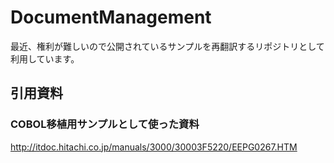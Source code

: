 # DocumentManagement
最近、権利が難しいので公開されているサンプルを再翻訳するリポジトリとして利用しています。

## 引用資料

### COBOL移植用サンプルとして使った資料

http://itdoc.hitachi.co.jp/manuals/3000/30003F5220/EEPG0267.HTM

